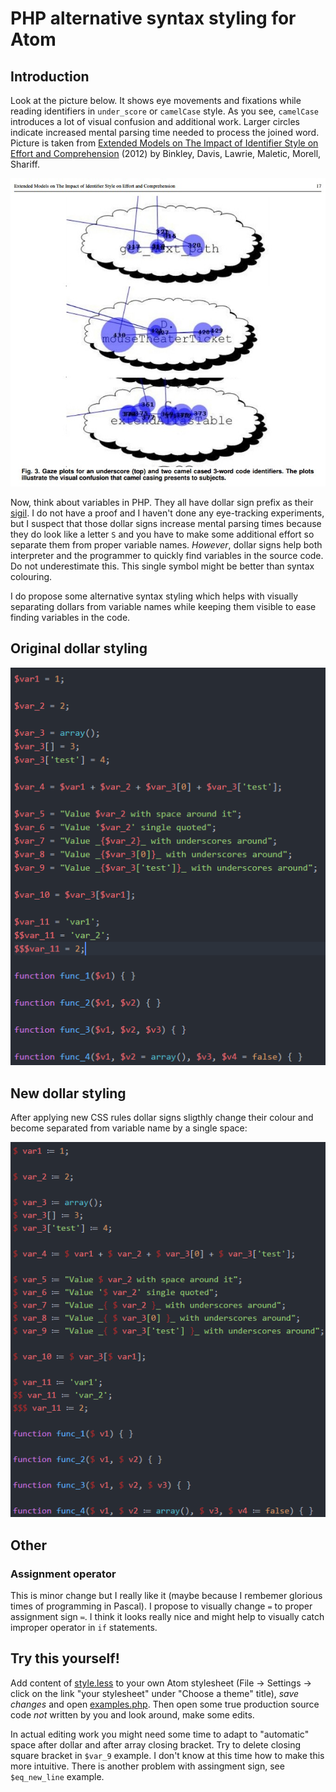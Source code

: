 # PHP alternative syntax styling for Atom

## Introduction

Look at the picture below. It shows eye movements and fixations while reading identifiers in `under_score` or `camelCase` style. As you see, `camelCase` introduces a lot of visual confusion and additional work. Larger circles indicate increased mental parsing time needed to process the joined word. Picture is taken from [Extended Models on The Impact of Identifier Style on Effort and Comprehension](http://www.cs.loyola.edu/~binkley/papers/tr-loy110720.pdf) (2012) by Binkley, Davis, Lawrie, Maletic, Morell, Shariff.

![Gaze plots for underscore and camel-case naming styles](images/eyetracking.jpg)

Now, think about variables in PHP. They all have dollar sign prefix as their [sigil](https://en.wikipedia.org/wiki/Sigil_(computer_programming)). I do not have a proof and I haven't done any eye-tracking experiments, but I suspect that those dollar signs increase mental parsing times because they do look like a letter `S` and you have to make some additional effort so separate them from proper variable names. *However*, dollar signs help both interpreter and the programmer to quickly find variables in the source code. Do not underestimate this. This single symbol might be better than syntax colouring.

I do propose some alternative syntax styling which helps with visually separating dollars from variable names while keeping them visible to ease finding variables in the code.

## Original dollar styling

![Original Atom styling](images/before.png)

## New dollar styling

After applying new CSS rules dollar signs sligthly change their colour and become separated from variable name by a single space:

![New Atom styling](images/after.png)

## Other

### Assignment operator

This is minor change but I really like it (maybe because I rembemer glorious times of programming in Pascal). I propose to visually change `=` to proper assignment sign `≔`. I think it looks really nice and might help to visually catch improper operator in `if` statements.

## Try this yourself!

Add content of [style.less](style.less) to your own Atom stylesheet (File -> Settings -> click on the link "your stylesheet" under "Choose a theme" title), *save changes* and open [examples.php](examples.php). Then open some true production source code *not* written by you and look around, make some edits.

In actual editing work you might need some time to adapt to "automatic" space after dollar and after array closing bracket. Try to delete closing square bracket in `$var_9` example. I don't know at this time how to make this more intuitive. There is another problem with assingment sign, see `$eq_new_line` example.
